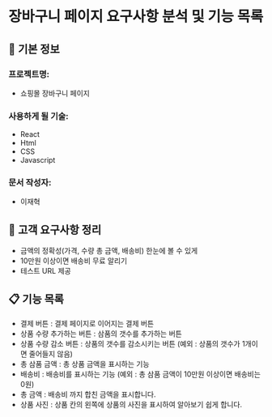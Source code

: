 # 장바구니 페이지 요구사항 분석 및 기능 목록

## 📌 기본 정보
### 프로젝트명: 
- 쇼핑몰 장바구니 페이지

### 사용하게 될 기술: 
- React
- Html
- CSS
- Javascript

### 문서 작성자: 
- 이재혁

## 📝 고객 요구사항 정리
- 금액의 정확성(가격, 수량 총 금액, 배송비) 한눈에 볼 수 있게
- 10만원 이상이면 배송비 무료 알리기
- 테스트 URL 제공

## 📋 기능 목록
- 결제 버튼 : 결제 페이지로 이어지는 결제 버튼
- 상품 수량 추가하는 버튼 : 삼품의 갯수를 추가하는 버튼
- 상품 수량 감소 버튼 : 상품의 갯수를 감소시키는 버튼 (예외 : 상품의 갯수가 1개이면 줄어들지 않음)
- 총 삼품 금액 : 총 상품 금액을 표시하는 기능
- 배송비 : 배송비를 표시하는 기능 (예외 : 총 삼품 금액이 10만원 이상이면 배송비는 0원)
- 총 금액 : 배송비 까지 합친 금액을 표시합니다.
- 상품 사진 : 상품 칸의 왼쪽에 상품의 사진을 표시하여 알아보기 쉽게 합니다.